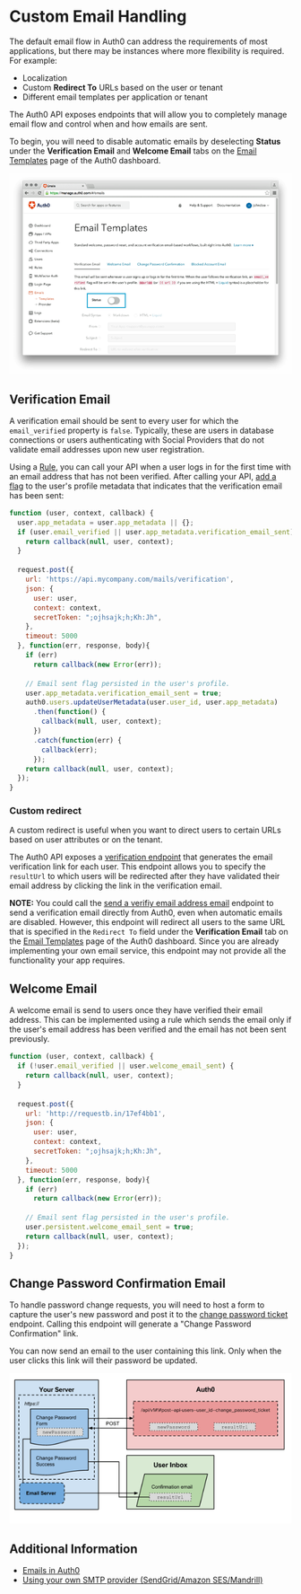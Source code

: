 # Custom Email Handling

The default email flow in Auth0 can address the requirements of most applications, but there may be instances where more flexibility is required. For example:

 * Localization
 * Custom **Redirect To** URLs based on the user or tenant
 * Different email templates per application or tenant

The Auth0 API exposes endpoints that will allow you to completely manage email flow and control when and how emails are sent.

To begin, you will need to disable automatic emails by deselecting **Status** under the **Verification Email** and **Welcome Email** tabs on the [Email Templates](${uiURL}/#/emails) page of the Auth0 dashboard.

![](/media/articles/email/custom/email-custom.png)

## Verification Email

A verification email should be sent to every user for which the `email_verified` property is `false`. Typically, these are users in database connections or users authenticating with Social Providers that do not validate email addresses upon new user registration.

Using a [Rule](/rules), you can call your API when a user logs in for the first time with an email address that has not been verified. After calling your API, [add a flag](/rules/metadata-in-rules) to the user's profile metadata that indicates that the verification email has been sent:

```js
function (user, context, callback) {
  user.app_metadata = user.app_metadata || {};
  if (user.email_verified || user.app_metadata.verification_email_sent) {
    return callback(null, user, context);
  }

  request.post({
    url: 'https://api.mycompany.com/mails/verification',
    json: {
      user: user,
      context: context,
      secretToken: ";ojhsajk;h;Kh:Jh",
    },
    timeout: 5000
  }, function(err, response, body){
    if (err)
      return callback(new Error(err));

    // Email sent flag persisted in the user's profile.
    user.app_metadata.verification_email_sent = true;
    auth0.users.updateUserMetadata(user.user_id, user.app_metadata)
      .then(function() {
        callback(null, user, context);
      })
      .catch(function(err) {
        callback(err);
      });
    return callback(null, user, context);
  });
}
```

### Custom redirect

A custom redirect is useful when you want to direct users to certain URLs based on user attributes or on the tenant.

The Auth0 API exposes a [verification endpoint](/api/v2#!/Tickets/post_email_verification) that generates the email verification link for each user. This endpoint allows you to specify the `resultUrl` to which users will be redirected after they have validated their email address by clicking the link in the verification email.

**NOTE:** You could call the [send a verifiy email address email](/api/v2#!/Jobs/post_verification_email) endpoint to send a verification email directly from Auth0, even when automatic emails are disabled. However, this endpoint will redirect all users to the same URL that is specified in the `Redirect To` field under the **Verification Email** tab on the [Email Templates](${uiURL}/#/emails) page of the Auth0 dashboard. Since you are already implementing your own email service, this endpoint may not provide all the functionality your app requires.

## Welcome Email

A welcome email is send to users once they have verified their email address. This can be implemented using a rule which sends the email only if the user's email address has been verified and the email has not been sent previously.

```js
function (user, context, callback) {
  if (!user.email_verified || user.welcome_email_sent) {
    return callback(null, user, context);
  }

  request.post({
    url: 'http://requestb.in/17ef4bb1',
    json: {
      user: user,
      context: context,
      secretToken: ";ojhsajk;h;Kh:Jh",
    },
    timeout: 5000
  }, function(err, response, body){
    if (err)
      return callback(new Error(err));

    // Email sent flag persisted in the user's profile.
    user.persistent.welcome_email_sent = true;
    return callback(null, user, context);
  });
}
```

## Change Password Confirmation Email

To handle password change requests, you will need to host a form to capture the user's new password and post it to the [change password ticket](/api/v1#!#post--api-users--user_id--change_password_ticket) endpoint. Calling this endpoint will generate a "Change Password Confirmation" link.

You can now send an email to the user containing this link. Only when the user clicks this link will their password be updated.

![](/media/articles/email/custom/change-password.png)

## Additional Information

 * [Emails in Auth0](/email)
 * [Using your own SMTP provider (SendGrid/Amazon SES/Mandrill)](/email/providers)
